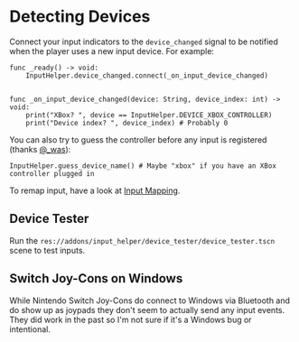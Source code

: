 # Detecting Devices

Connect your input indicators to the `device_changed` signal to be notified when the player uses a new input device. For example:

```gdscript
func _ready() -> void:
    InputHelper.device_changed.connect(_on_input_device_changed)


func _on_input_device_changed(device: String, device_index: int) -> void:
    print("XBox? ", device == InputHelper.DEVICE_XBOX_CONTROLLER)
    print("Device index? ", device_index) # Probably 0
```

You can also try to guess the controller before any input is registered (thanks [@\_was](https://github.com/was-games)):

```gdscript
InputHelper.guess_device_name() # Maybe "xbox" if you have an XBox controller plugged in
```

To remap input, have a look at [Input Mapping](./Mapping.md).

## Device Tester

Run the `res://addons/input_helper/device_tester/device_tester.tscn` scene to test inputs.

## Switch Joy-Cons on Windows

While Nintendo Switch Joy-Cons do connect to Windows via Bluetooth and do show up as joypads they don't seem to actually send any input events. They did work in the past so I'm not sure if it's a Windows bug or intentional.
